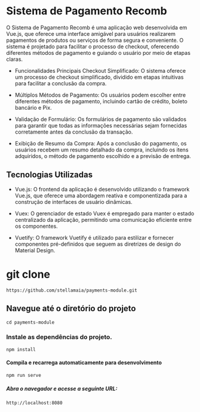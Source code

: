 # Sistema de Pagamento Recomb 


O Sistema de Pagamento Recomb é uma aplicação web desenvolvida em Vue.js, que oferece uma interface amigável para usuários realizarem pagamentos de produtos ou serviços de forma segura e conveniente. O sistema é projetado para facilitar o processo de checkout, oferecendo diferentes métodos de pagamento e guiando o usuário por meio de etapas claras.
- Funcionalidades Principais
Checkout Simplificado: O sistema oferece um processo de checkout simplificado, dividido em etapas intuitivas para facilitar a conclusão da compra.

- Múltiplos Métodos de Pagamento: Os usuários podem escolher entre diferentes métodos de pagamento, incluindo cartão de crédito, boleto bancário e Pix.

- Validação de Formulário: Os formulários de pagamento são validados para garantir que todas as informações necessárias sejam fornecidas corretamente antes da conclusão da transação.

- Exibição de Resumo da Compra: Após a conclusão do pagamento, os usuários recebem um resumo detalhado da compra, incluindo os itens adquiridos, o método de pagamento escolhido e a previsão de entrega.

## Tecnologias Utilizadas
- Vue.js: O frontend da aplicação é desenvolvido utilizando o framework Vue.js, que oferece uma abordagem reativa e componentizada para a construção de interfaces de usuário dinâmicas.

- Vuex: O gerenciador de estado Vuex é empregado para manter o estado centralizado da aplicação, permitindo uma comunicação eficiente entre os componentes.

- Vuetify: O framework Vuetify é utilizado para estilizar e fornecer componentes pré-definidos que seguem as diretrizes de design do Material Design.



# git clone 

```
https://github.com/stellamaia/payments-module.git
```

## Navegue até o diretório do projeto 

```
cd payments-module
```

###  Instale as dependências do projeto.

```
npm install
```

#### Compila e recarrega automaticamente para desenvolvimento

```
npm run serve
```

##### Abra o navegador e acesse a seguinte URL:

```
http://localhost:8080
```
